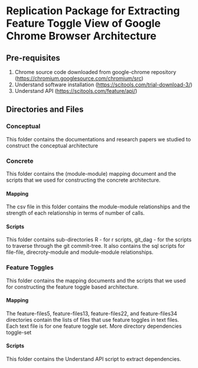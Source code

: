 # Replication Package for Extracting Feature Toggle View of Google Chrome Browser Architecture

## Pre-requisites
1. Chrome source code downloaded from google-chrome repository (https://chromium.googlesource.com/chromium/src)
2. Understand software installation (https://scitools.com/trial-download-3/)
3. Understand API (https://scitools.com/feature/api/)

## Directories and Files
### Conceptual
This folder contains the documentations and research papers we studied to construct the conceptual architecture

### Concrete
This folder contains the (module-module) mapping document and the scripts that we used for constructing the concrete architecture.

#### Mapping
The csv file in this folder contains the module-module relationships and the strength of each relationship in terms of number of calls.

#### Scripts
This folder contains sub-directories R - for r scripts, git_dag - for the scripts to traverse through the git commit-tree. 
It also contains the sql scripts for file-file, direcroty-module and module-module relationships.

### Feature Toggles
This folder contains the mapping documents and the scripts that we used for constructing the feature toggle based architecture.

#### Mapping
The feature-files5, feature-files13, feature-files22, and feature-files34 directories contain the lists of files that use feature toggles in text files. Each text file is for one feature toggle set. 
More directory dependencies toggle-set 

#### Scripts
This folder contains the Understand API script to extract dependencies.
